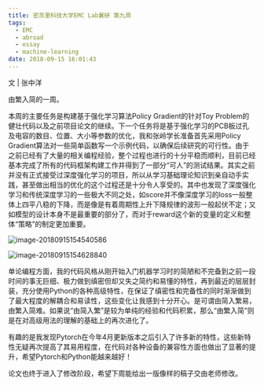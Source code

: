 ```yaml
---
title: 密苏里科技大学EMC Lab暑研 第九周
tags:
  - EMC
  - abroad
  - essay
  - machine-learning
date: 2018-09-15 16:01:43
---
```



文 | 张中洋

由繁入简的一周。

本周的主要任务是构建基于强化学习算法Policy Gradient的针对Toy Problem的健壮代码以及之前项目论文的继续。下一个任务将是基于强化学习的PCB板过孔及电容的数目、位置、大小等参数的优化，我和张岭学长准备首先采用Policy Gradient算法对一些简单函数写一个示例代码，以确保后续研究的可行性。由于之前已经有了大量的相关编程经验，整个过程也进行的十分平稳而顺利，目前已经基本完成了所有的代码框架构建工作并得到了一部分“可人”的测试结果。其实之前并没有正式接受过深度强化学习的项目，所以从学习基础理论知识到亲自动手实践，甚至做出相当的优化的这个过程还是十分令人享受的。其中也发现了深度强化学习和传统深度学习的一些极大不同之处，如score并不像深度学习的loss一般整体上四平八稳的下降，而是像是有着周期性上升下降规律的波形一般起伏不定；又如模型的设计本身不是最重要的部分了，而对于reward这个新的变量的定义和整体“策略”的制定更加重要。

![image-20180915154540586](006tNc79ly1fvawo5ni4uj31kw0pvdm3.jpg)

![image-20180915154628840](006tNc79ly1fvawo6zen0j30tm0qwafz.jpg)

单论编程方面，我的代码风格从刚开始入门机器学习时的简陋和不完备到之前一段时间的事无巨细、极力做到缜密但却又失之简约和易懂的特性，再到最近的层层封装，充分使用Python的各种高级特性，在保证了缜密性和完备性的同时渐渐做到了最大程度的解耦合和易读性，这些变化让我感到十分开心。是可谓由简入繁易，由繁入简难。如果说“由简入繁”是较为单纯的经验和代码积累，那么“由繁入简”则是在对高级用法的理解的基础上的再次进化了。

有趣的是我发现Pytorch在今年4月更新版本之后引入了许多新的特性，这些新特性无疑再次提高了其易用程度，在代码对各种设备的兼容性方面也做出了显著的提升，希望Pytorch和Python能越来越好！

论文也终于进入了修改阶段，希望下周能给出一版像样的稿子交由老师修改。